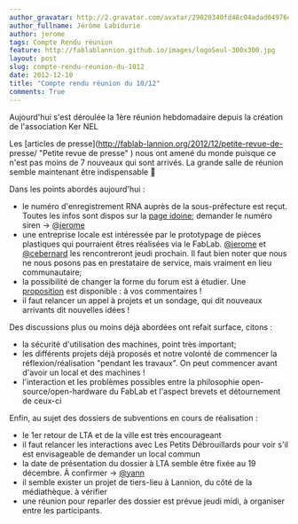 ```yaml
---
author_gravatar: http://2.gravatar.com/avatar/29020340fd48c04adad04976cb909b4f?s=96&d=mm&r=g
author_fullname: Jérôme Labidurie
author: jerome
tags: Compte Rendu réunion
feature: http://fablablannion.github.io/images/logoSeul-300x300.jpg
layout: post
slug: compte-rendu-reunion-du-1012
date: 2012-12-10
title: "Compte rendu réunion du 10/12"
comments: True
---
```

Aujourd'hui s'est déroulée la 1ère réunion hebdomadaire depuis la création de
l'association Ker NEL

Les [articles de presse](http://fablab-lannion.org/2012/12/petite-revue-de-
presse/ "Petite revue de presse" ) nous ont amené du monde puisque ce n'est
pas moins de 7 nouveaux qui sont arrivés. La grande salle de réunion semble
maintenant être indispensable 🙂

Dans les points abordés aujourd'hui :

  * le numéro d'enregistrement RNA auprès de la sous-préfecture est reçut. Toutes les infos sont dispos sur la [page idoine](http://fablab-lannion.org/lassociation/ "L’Association" ); demander le numéro siren -&gt; [@jerome](http://fablab-lannion.org/membres/jerome/)
  * une entreprise locale est intéressée par le prototypage de pièces plastiques qui pourraient êtres réalisées via le FabLab. [@jerome](http://fablab-lannion.org/membres/jerome/) et [@cebernard](http://fablab-lannion.org/membres/cebernard/) les rencontreront jeudi prochain. Il faut bien noter que nous ne nous posons pas en prestataire de service, mais vraiment en lieu communautaire;
  * la possibilité de changer la forme du forum est à étudier. Une [proposition](http://fablab-lannion.org/discussion/) est disponible : à vos commentaires !
  * il faut relancer un appel à projets et un sondage, qui dit nouveaux arrivants dit nouvelles idées !

Des discussions plus ou moins déjà abordées ont refait surface, citons :

  * la sécurité d'utilisation des machines, point très important;
  * les différents projets déjà proposés et notre volonté de commencer la réflexion/réalisation "pendant les travaux". On peut commencer avant d'avoir un local et des machines !
  * l'interaction et les problèmes possibles entre la philosophie open-source/open-hardware du FabLab et l'aspect brevets et détournement de ceux-ci

Enfin, au sujet des dossiers de subventions en cours de réalisation :

  * le 1er retour de LTA et de la ville est très encourageant
  * il faut relancer les interactions avec Les Petits Débrouillards pour voir s'il est envisageable de demander un local commun
  * la date de présentation du dossier à LTA semble être fixée au 19 décembre. À confirmer -&gt; [@yann](http://fablab-lannion.org/membres/yann/)
  * il semble exister un projet de tiers-lieu à Lannion, du côté de la médiathèque. à vérifier
  * une réunion pour reparler des dossier est prévue jeudi midi, à organiser entre les participants.




